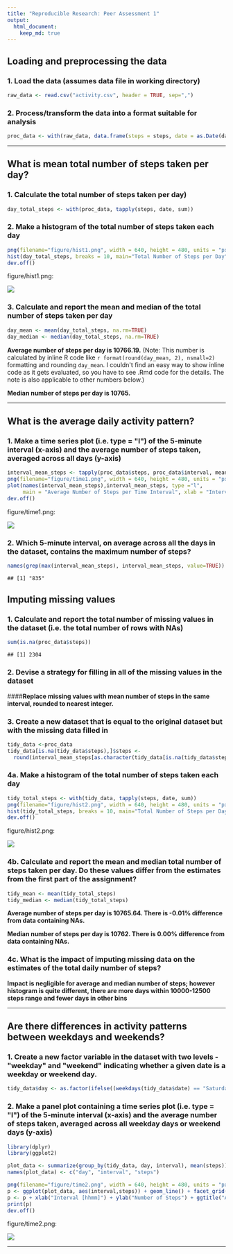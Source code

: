 ```yaml
---
title: "Reproducible Research: Peer Assessment 1"
output: 
  html_document:
    keep_md: true
---
```



## Loading and preprocessing the data

### 1. Load the data (assumes data file in working directory)

```r
raw_data <- read.csv("activity.csv", header = TRUE, sep=",")
```

### 2. Process/transform the data into a format suitable for analysis

```r
proc_data <- with(raw_data, data.frame(steps = steps, date = as.Date(date), interval = interval))
```

***
## What is mean total number of steps taken per day?

### 1. Calculate the total number of steps taken per day)

```r
day_total_steps <- with(proc_data, tapply(steps, date, sum))
```

### 2. Make a histogram of the total number of steps taken each day

```r
png(filename="figure/hist1.png", width = 640, height = 480, units = "px", pointsize = 12)
hist(day_total_steps, breaks = 10, main="Total Number of Steps per Day", xlab="Steps")
dev.off()
```
figure/hist1.png:

![](figure/hist1.png)

### 3. Calculate and report the mean and median of the total number of steps taken per day

```r
day_mean <- mean(day_total_steps, na.rm=TRUE)
day_median <- median(day_total_steps, na.rm=TRUE)
```
**Average number of steps per day is 10766.19.** (Note: This number is calculated by inline R code like `r format(round(day_mean, 2), nsmall=2)` formatting and rounding `day_mean`. I couldn't find an easy way to show inline code as it gets evaluated, so you have to see .Rmd code for the details. The note is also applicable to other numbers below.)

**Median number of steps per day is 10765.**

***
## What is the average daily activity pattern?

### 1. Make a time series plot (i.e. type = "l") of the 5-minute interval (x-axis) and the average number of steps taken, averaged across all days (y-axis)

```r
interval_mean_steps <- tapply(proc_data$steps, proc_data$interval, mean, na.rm=TRUE)
png(filename="figure/time1.png", width = 640, height = 480, units = "px", pointsize = 12)
plot(names(interval_mean_steps),interval_mean_steps, type ="l",
     main = "Average Number of Steps per Time Interval", xlab = "Interval [hhmm]", ylab ="Number of Steps")
dev.off()
```
figure/time1.png:

![](figure/time1.png)

### 2. Which 5-minute interval, on average across all the days in the dataset, contains the maximum number of steps?

```r
names(grep(max(interval_mean_steps), interval_mean_steps, value=TRUE))
```

```
## [1] "835"
```

## Imputing missing values

### 1. Calculate and report the total number of missing values in the dataset (i.e. the total number of rows with NAs)

```r
sum(is.na(proc_data$steps))
```

```
## [1] 2304
```

### 2. Devise a strategy for filling in all of the missing values in the dataset

####**Replace missing values with mean number of steps in the same interval, rounded to nearest integer.**

### 3. Create a new dataset that is equal to the original dataset but with the missing data filled in

```r
tidy_data <-proc_data
tidy_data[is.na(tidy_data$steps),]$steps <-
  round(interval_mean_steps[as.character(tidy_data[is.na(tidy_data$steps),]$interval)])
```

### 4a. Make a histogram of the total number of steps taken each day

```r
tidy_total_steps <- with(tidy_data, tapply(steps, date, sum))
png(filename="figure/hist2.png", width = 640, height = 480, units = "px", pointsize = 12)
hist(tidy_total_steps, breaks = 10, main="Total Number of Steps per Day", xlab="Steps")
dev.off()
```
figure/hist2.png:

![](figure/hist2.png)

### 4b. Calculate and report the mean and median total number of steps taken per day. Do these values differ from the estimates from the first part of the assignment?

```r
tidy_mean <- mean(tidy_total_steps)
tidy_median <- median(tidy_total_steps)
```
**Average number of steps per day is 10765.64. There is -0.01% difference from data containing NAs.**

**Median number of steps per day is 10762. There is 0.00% difference from data containing NAs.**

### 4c. What is the impact of imputing missing data on the estimates of the total daily number of steps?

**Impact is negligible for average and median number of steps; however histogram is quite different, there are more days within 10000-12500 steps range and fewer days in other bins**

***
## Are there differences in activity patterns between weekdays and weekends?

### 1. Create a new factor variable in the dataset with two levels - "weekday" and "weekend" indicating whether a given date is a weekday or weekend day.

```r
tidy_data$day <- as.factor(ifelse((weekdays(tidy_data$date) == "Saturday" | weekdays(tidy_data$date) == "Sunday"), "weekend", "weekday"))
```

### 2. Make a panel plot containing a time series plot (i.e. type = "l") of the 5-minute interval (x-axis) and the average number of steps taken, averaged across all weekday days or weekend days (y-axis) 


```r
library(dplyr)
library(ggplot2)

plot_data <- summarize(group_by(tidy_data, day, interval), mean(steps))
names(plot_data) <- c("day", "interval", "steps")

png(filename="figure/time2.png", width = 640, height = 480, units = "px", pointsize = 12)
p <- ggplot(plot_data, aes(interval,steps)) + geom_line() + facet_grid(day~.)
p <- p + xlab("Interval [hhmm]") + ylab("Number of Steps") + ggtitle("Average Number of Steps per Time Interval")
print(p)
dev.off()
```
figure/time2.png:

![](figure/time2.png)

***
